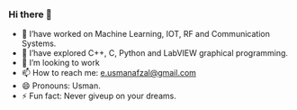 ### Hi there 👋

- 🔭 I’have worked on Machine Learning, IOT, RF and Communication Systems.
- 🌱 I’have explored C++, C, Python and LabVIEW graphical programming.
- 👯 I’m looking to work
- 📫 How to reach me: e.usmanafzal@gmail.com
- 😄 Pronouns: Usman.
- ⚡ Fun fact: Never giveup on your dreams.

<!--
**usmanafzal01/usmanafzal01** is a ✨ _special_ ✨ repository because its `README.md` (this file) appears on your GitHub profile.

Here are some ideas to get you started:

- 🔭 I’m currently working on RF and Communication System
- 🌱 I’m currently learning and exploring LabVIEW graphical programming
- 👯 I’m looking to collaborate on open source LabVIEW projects
- 🤔 I’m looking for help with 
- 💬 Ask me about LabVIEW
- 📫 How to reach me: e.usmanafzal@gmail.com
- 😄 Pronouns: Developer, Usman
- ⚡ Fun fact: Never giveup on your dreams keep sleeping
-->
